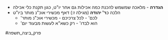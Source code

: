* **הגדרה** - מלאכה שמשמש להכנת כמה אכילות גם אחר יו"ט, כגון תקנת כלי אכילה
* הלכה כ**ר' יהודה** (מגילה ז:) דאף מכשירי אוכ"נ מותר ביו"ט
	* 'לכם' - לכל צרכיכם - מכשירי אוכ"נ מותר
	* 'הוא לבדו' - רק כשא"א לעשות מבעוד יום

#פרק_ביצה_תשפה 